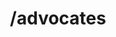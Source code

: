 ---
title: /advocates
position: 1.0
type: get
description: List all advocates
parameters:  
  - name: limit
    content: Limit the number of advocates returned
content_markdown: |-
  This call will return a maximum of 100 advocates
  {: .info }
  
left_code_blocks:
  - code_block: |-
      $.get("http://api.devrel.com/advocates/", { "token": "YOUR_APP_KEY"}, function(data) {
        alert(data);
      });
    title: jQuery
    language: javascript
  - code_block: |-
      r = requests.get("http://api.devrel.com/advocates/", token="YOUR_APP_KEY")
      print r.text
    title: Python
    language: python
  - code_block: |-
      var request = require("request");
      request("http://api.devrel.com/advocates?token=YOUR_APP_KEY", function (error, response, body) {
      if (!error && response.statusCode == 200) {
        console.log(body);
      }
    title: Node.js
    language: javascript
  - code_block: |-
      curl http://sampleapi.devrel.com/advocates?key=YOUR_APP_KEY
    title: Curl
    language: bash
right_code_blocks:
  - code_block: |2-
      [
        {
          "id": "jono",
          "name": "Jono Bacon",
          "description": "Jono Bacon is a leading community strategy, management, and execution author, consultant, and speaker.",
        },
        {
          "id": "mary",
          "name": "Mary Thengvall",
          "description": "Mary Thengvall is a connector of people at heart, both personally and professionally."
        },
        {
          "id": "yitzi",
          "name": "Yitzi Ginzberg",
          "description": "Yitzi Ginzberg is a developer, teacher, and community organizer, with a passion for spreading knowledge.",
        }
      ]
    title: Response
    language: json
  - code_block: |2-
      {
        "error": true,
        "message": "Unauthorized"
      }
    title: Error
    language: json
---